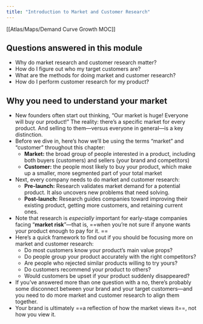 ```yaml
---
title: "Introduction to Market and Customer Research"
---
```

[[Atlas/Maps/Demand Curve Growth MOC]]

## Questions answered in this module

-   Why do market research and customer research matter?
-   How do I figure out who my target customers are?
-   What are the methods for doing market and customer research?
-   How do I perform customer research for my product?

## Why you need to understand your market
- New founders often start out thinking, “Our market is huge! Everyone will buy our product!” The reality: there’s a specific market for every product. And selling to them—versus everyone in general—is a key distinction. 
- Before we dive in, here’s how we’ll be using the terms “market” and “customer” throughout this chapter:
	- **Market:** the broad group of people interested in a product, including both buyers (customers) and sellers (your brand and competitors)
	- **Customer:** the people most likely to buy your product, which make up a smaller, more segmented part of your total market
- Next, every company needs to do market and customer research:
	- **Pre-launch:** Research validates market demand for a potential product. It also uncovers new problems that need solving.
	- **Post-launch:** Research guides companies toward improving their existing product, getting more customers, and retaining current ones.
- Note that research is _especially_ important for early-stage companies facing “**market risk**”—that is, ==when you’re not sure if anyone wants your product enough to pay for it. ==
- Here’s a quick framework to find out if you should be focusing more on market and customer research:
	- Do most customers know your product’s main value props?
	- Do people group your product accurately with the right competitors?
	- Are people who rejected similar products willing to try yours?
	- Do customers recommend your product to others?
	- Would customers be upset if your product suddenly disappeared?
- If you’ve answered more than one question with a no, there’s probably some disconnect between your brand and your target customers—and you need to do more market and customer research to align them together. 
- Your brand is ultimately ==a reflection of how the market views it==, not how you view it.